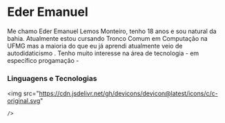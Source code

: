 # Eder Emanuel 

Me chamo Eder Emanuel Lemos Monteiro, tenho 18 anos e sou natural da bahia.
Atualmente estou cursando Tronco Comum em Computação na UFMG mas a maioria
do que eu já aprendi atualmente veio de autodidaticismo . Tenho muito 
interesse na área de tecnologia - em específico progamação -

### Linguagens e Tecnologias


  <img 
    src="https://cdn.jsdelivr.net/gh/devicons/devicon@latest/icons/c/c-original.svg"
    
    />

  

